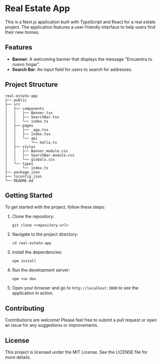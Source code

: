 # Real Estate App

This is a Next.js application built with TypeScript and React for a real estate project. The application features a user-friendly interface to help users find their new homes.

## Features

- **Banner**: A welcoming banner that displays the message "Encuentra tu nuevo hogar".
- **Search Bar**: An input field for users to search for addresses.

## Project Structure

```
real-estate-app
├── public
├── src
│   ├── components
│   │   ├── Banner.tsx
│   │   ├── SearchBar.tsx
│   │   └── index.ts
│   ├── pages
│   │   ├── _app.tsx
│   │   ├── index.tsx
│   │   └── api
│   │       └── hello.ts
│   ├── styles
│   │   ├── Banner.module.css
│   │   ├── SearchBar.module.css
│   │   └── globals.css
│   └── types
│       └── index.ts
├── package.json
├── tsconfig.json
└── README.md
```

## Getting Started

To get started with the project, follow these steps:

1. Clone the repository:
   ```
   git clone <repository-url>
   ```

2. Navigate to the project directory:
   ```
   cd real-estate-app
   ```

3. Install the dependencies:
   ```
   npm install
   ```

4. Run the development server:
   ```
   npm run dev
   ```

5. Open your browser and go to `http://localhost:3000` to see the application in action.

## Contributing

Contributions are welcome! Please feel free to submit a pull request or open an issue for any suggestions or improvements.

## License

This project is licensed under the MIT License. See the LICENSE file for more details.
